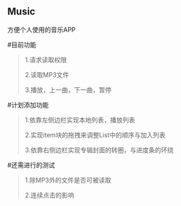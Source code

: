 ## Music
方便个人使用的音乐APP

#目前功能
>1.请求读取权限
>
>2.读取MP3文件
>
>3.播放，上一曲，下一曲，暂停

#计划添加功能
>1.依靠左侧边栏实现本地列表，播放列表
>
>2.实现item块的拖拽来调整List中的顺序与加入列表
>
>3.依靠右侧边栏实现专辑封面的转圈，与进度条的环绕

#还需进行的测试
>1.除MP3外的文件是否可被读取
>
>2.连续点击的影响

